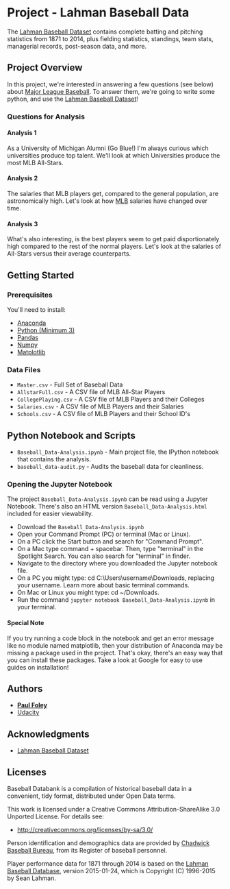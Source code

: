 # Project - Lahman Baseball Data

The [Lahman Baseball Dataset](http://www.seanlahman.com/baseball-archive/statistics/) contains complete batting and pitching statistics from 1871 to 2014, plus fielding statistics, standings, team stats, managerial records, post-season data, and more.


## Project Overview

In this project, we're interested in answering a few questions (see below) about [Major League Baseball](https://www.mlb.com/). To answer them, we're going to write some python, and use the [Lahman Baseball Dataset](http://www.seanlahman.com/baseball-archive/statistics/)!

### Questions for Analysis

#### Analysis 1

As a University of Michigan Alumni (Go Blue!) I'm always curious which universities produce top talent. We'll look at which Universities produce the most MLB All-Stars.

#### Analysis 2

The salaries that MLB players get, compared to the general population, are astronomically high. Let's look at how [MLB](https://www.mlb.com/) salaries have changed over time.

#### Analysis 3

What's also interesting, is the best players seem to get paid disportionately high compared to the rest of the normal players. Let's look at the salaries of All-Stars versus their average counterparts.


## Getting Started

### Prerequisites

You'll need to install:

* [Anaconda](https://www.continuum.io/downloads)
* [Python (Minimum 3)](https://www.continuum.io/blog/developer-blog/python-3-support-anaconda)
* [Pandas](https://anaconda.org/anaconda/pandas)
* [Numpy](https://anaconda.org/anaconda/numpy)
* [Matplotlib](https://anaconda.org/anaconda/matplotlib)

### Data Files

* `Master.csv` - Full Set of Baseball Data
* `AllstarFull.csv` - A CSV file of MLB All-Star Players
* `CollegePlaying.csv` - A CSV file of MLB Players and their Colleges
* `Salaries.csv` - A CSV file of MLB Players and their Salaries
* `Schools.csv` - A CSV file of MLB Players and their School ID's


## Python Notebook and Scripts

* `Baseball_Data-Analysis.ipynb` - Main project file, the IPython notebook that contains the analysis.
* `baseball_data-audit.py` - Audits the baseball data for cleanliness.

### Opening the Jupyter Notebook
The project `Baseball_Data-Analysis.ipynb` can be read using a Jupyter Notebook. There's also an HTML version `Baseball_Data-Analysis.html` included for easier viewability.

* Download the `Baseball_Data-Analysis.ipynb`
* Open your Command Prompt (PC) or terminal (Mac or Linux).
* On a PC click the Start button and search for "Command Prompt".
* On a Mac type command + spacebar. Then, type "terminal" in the Spotlight Search. You can also search for "terminal" in finder.
* Navigate to the directory where you downloaded the Jupyter notebook file.
* On a PC you might type: cd C:\Users\username\Downloads\, replacing your username. Learn more about basic terminal commands.
* On Mac or Linux you might type: cd ~/Downloads.
* Run the command `jupyter notebook Baseball_Data-Analysis.ipynb` in your terminal.

#### Special Note
If you try running a code block in the notebook and get an error message like no module named matplotlib, then your distribution of Anaconda may be missing a package used in the project. That's okay, there's an easy way that you can install these packages. Take a look at Google for easy to use guides on installation!


## Authors

* **[Paul Foley](https://github.com/paulfoley)**
* [Udacity](https://www.udacity.com/)


## Acknowledgments

* [Lahman Baseball Dataset](http://www.seanlahman.com/baseball-archive/statistics/)


## Licenses

Baseball Databank is a compilation of historical baseball data in a convenient, tidy format, distributed under Open Data terms.

This work is licensed under a Creative Commons Attribution-ShareAlike 3.0 Unported License. For details see:
* http://creativecommons.org/licenses/by-sa/3.0/

Person identification and demographics data are provided by [Chadwick Baseball Bureau](http://www.chadwick-bureau.com), from its Register of baseball personnel.

Player performance data for 1871 through 2014 is based on the [Lahman Baseball Database](http://www.seanlahman.com/baseball-archive/statistics/), version 2015-01-24, which is Copyright (C) 1996-2015 by Sean Lahman.
